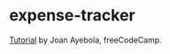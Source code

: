 # expense-tracker

[Tutorial](https://www.freecodecamp.org/news/how-to-build-an-expense-tracker-with-html-css-and-javascript/) by Joan Ayebola, freeCodeCamp. 